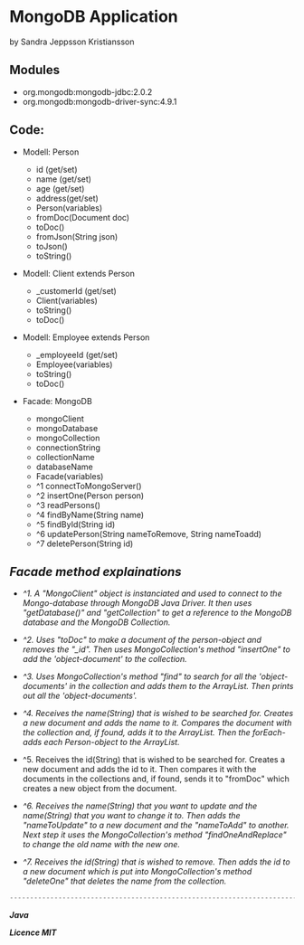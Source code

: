 # MongoDB Application
by Sandra Jeppsson Kristiansson

## Modules
+ org.mongodb:mongodb-jdbc:2.0.2
+ org.mongodb:mongodb-driver-sync:4.9.1

## Code:

+ Modell: Person
    + id (get/set)
    + name (get/set)
    + age (get/set)
    + address(get/set)
    + Person(variables)
    + fromDoc(Document doc)
    + toDoc()
    + fromJson(String json)
    + toJson()
    + toString()


+ Modell: Client extends Person
    + _customerId (get/set)
    + Client(variables)
    + toString()
    + toDoc()


+ Modell: Employee extends Person
    + _employeeId (get/set)
    + Employee(variables)
    + toString()
    + toDoc()


+ Facade: MongoDB
  + mongoClient
  + mongoDatabase
  + mongoCollection
  + connectionString
  + collectionName
  + databaseName
  + Facade(variables)
  + ^1 connectToMongoServer()
  + ^2 insertOne(Person person)
  + ^3 readPersons()
  + ^4 findByName(String name)
  + ^5 findById(String id)
  + ^6 updatePerson(String nameToRemove, String nameToadd)
  + ^7 deletePerson(String id)

## *Facade method explainations*

+ *^1. A "MongoClient" object is instanciated and used to connect to the Mongo-database through* 
*MongoDB Java Driver. It then uses "getDatabase()" and "getCollection" to get a reference* 
*to the MongoDB database and the MongoDB Collection.*


+ *^2. Uses "toDoc" to make a document of the person-object and removes the "_id". Then uses*
*MongoCollection's method "insertOne" to add the 'object-document' to the collection.*


+ *^3. Uses MongoCollection's method "find" to search for all the 'object-documents' in the collection* 
*and adds them to the ArrayList. Then prints out all the 'object-documents'.*


+ *^4. Receives the name(String) that is wished to be searched for. Creates a new document and adds*
*the name to it. Compares the document with the collection and, if found, adds it to the ArrayList.*
*Then the forEach-adds each Person-object to the ArrayList.*


+ ^5. Receives the id(String) that is wished to be searched for. Creates a new document and adds 
the id to it. Then compares it with the documents in the collections and, if found, sends it 
to "fromDoc" which creates a new object from the document.


+ *^6. Receives the name(String) that you want to update and the name(String) that you want to change*
*it to. Then adds the "nameToUpdate" to a new document and the "nameToAdd" to another. Next step*
*it uses the MongoCollection's method "findOneAndReplace" to change the old name with the new one.*


+ *^7. Receives the id(String) that is wished to remove. Then adds the id to a new document which is*
*put into MongoCollection's method "deleteOne" that deletes the name from the collection.*


``` Java
-------------------------------------------------------------------------------------------------------------------------------------------------
```

***Java***

***Licence MIT***

  